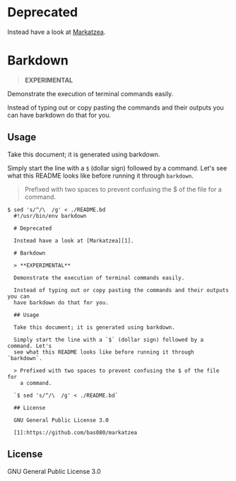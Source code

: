 # Deprecated

Instead have a look at [Markatzea][1].

# Barkdown

> **EXPERIMENTAL**

Demonstrate the execution of terminal commands easily.

Instead of typing out or copy pasting the commands and their outputs you can
have barkdown do that for you.

## Usage

Take this document; it is generated using barkdown.

Simply start the line with a `$` (dollar sign) followed by a command. Let's
see what this README looks like before running it through `barkdown`.

> Prefixed with two spaces to prevent confusing the $ of the file for
  a command.

```
$ sed 's/^/\  /g' < ./README.bd
  #!/usr/bin/env barkdown
  
  # Deprecated
  
  Instead have a look at [Markatzea][1].
  
  # Barkdown
  
  > **EXPERIMENTAL**
  
  Demonstrate the execution of terminal commands easily.
  
  Instead of typing out or copy pasting the commands and their outputs you can
  have barkdown do that for you.
  
  ## Usage
  
  Take this document; it is generated using barkdown.
  
  Simply start the line with a `$` (dollar sign) followed by a command. Let's
  see what this README looks like before running it through `barkdown`.
  
  > Prefixed with two spaces to prevent confusing the $ of the file for
    a command.
  
  `$ sed 's/^/\  /g' < ./README.bd`
  
  ## License
  
  GNU General Public License 3.0
  
  [1]:https://github.com/bas080/markatzea
```

## License

GNU General Public License 3.0

[1]:https://github.com/bas080/markatzea
